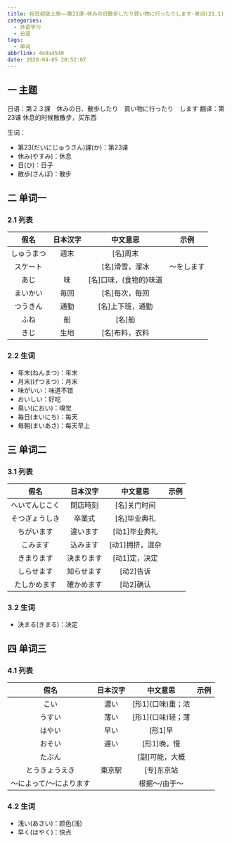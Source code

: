 ```yaml
---
title: 标日初级上册——第23课-休みの日散歩したり買い物に行ったりします-单词(23.1)
categories:
  - 外语学习
  - 日语
tags:
  - 单词
abbrlink: 4e9a4540
date: 2020-04-05 20:52:07
---
```

## 一 主题

日语：第２３課　休みの日、散歩したり　買い物に行ったり　します
翻译：第23课     休息的时候散散步，买东西

<!--more-->

生词：

* 第23(だいにじゅうさん)課(か)：第23课
* 休み(やすみ)：休息
* 日(ひ)：日子
* 散歩(さんぽ)：散步

## 二 单词一

### 2.1 列表

|    假名    | 日本汉字 |        中文意思        |    示例    |
| :--------: | :------: | :--------------------: | :--------: |
| しゅうまつ |   週末   |        [名]周末        |            |
|  スケート  |          |     [名]滑雪，溜冰     | ～をします |
|    あじ    |    味    | [名]口味，(食物的)味道 |            |
|  まいかい  |   毎回   |     [名]每次，每回     |            |
|  つうきん  |   通勤   |    [名]上下班，通勤    |            |
|    ふね    |    船    |         [名]船         |            |
|    きじ    |   生地   |     [名]布料，衣料     |            |

### 2.2 生词

* 年末(ねんまつ)：年末
* 月末(げつまつ)：月末
* 味がいい：味道不错
* おいしい：好吃
* 臭い(におい)：嗅觉
* 毎日(まいにち)：每天
* 毎朝(まいあさ)：每天早上

## 三 单词二

### 3.1 列表

|      假名      |  日本汉字  |    中文意思     | 示例 |
| :------------: | :--------: | :-------------: | :--: |
| へいてんじこく |  閉店時刻  |  [名]关门时间   |      |
| そつぎょうしき |   卒業式   |  [名]毕业典礼   |      |
|   ちがいます   |  違います  |  [动1]毕业典礼  |      |
|    こみます    |  込みます  | [动1]拥挤，混杂 |      |
|   きまります   | 決まります |  [动1]定，决定  |      |
|   しらせます   | 知らせます |    [动2]告诉    |      |
|  たしかめます  | 確かめます |    [动2]确认    |      |

### 3.2 生词

* 決まる(きまる)：决定

## 四 单词三

### 4.1 列表

|  假名  | 日本汉字 |     中文意思      | 示例 |
| :----: | :------: | :---------------: | :--: |
|  こい  |   濃い   | [形1]\(口味)重；浓 |      |
| うすい |   薄い   | [形1]\(口味)轻；薄 |      |
| はやい | 早い | [形1]早 |      |
| おそい | 遅い | [形1]晚，慢 |      |
| たぶん |          | [副]可能，大概 |      |
| とうきょうえき | 東京駅 | [专]东京站 |      |
| ～によって/〜によります |          | 根据～/由于～ |      |

### 4.2 生词

* 浅い(あさい)：颜色(浅)
* 早く(はやく)：快点